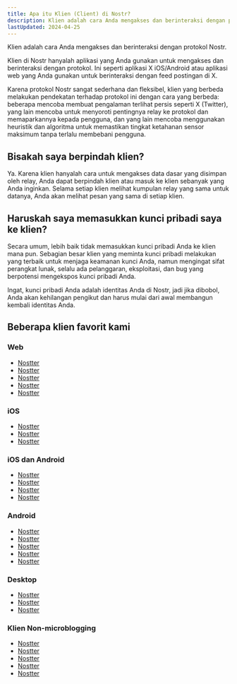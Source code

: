 ```yaml
---
title: Apa itu Klien (Client) di Nostr?
description: Klien adalah cara Anda mengakses dan berinteraksi dengan protokol Nostr.
lastUpdated: 2024-04-25
---
```


Klien adalah cara Anda mengakses dan berinteraksi dengan protokol Nostr.

Klien di Nostr hanyalah aplikasi yang Anda gunakan untuk mengakses dan berinteraksi dengan protokol. Ini seperti aplikasi X iOS/Android atau aplikasi web yang Anda gunakan untuk berinteraksi dengan feed postingan di X.

Karena protokol Nostr sangat sederhana dan fleksibel, klien yang berbeda melakukan pendekatan terhadap protokol ini dengan cara yang berbeda: beberapa mencoba membuat pengalaman terlihat persis seperti X (Twitter), yang lain mencoba untuk menyoroti pentingnya relay ke protokol dan memaparkannya kepada pengguna, dan yang lain mencoba menggunakan heuristik dan algoritma untuk memastikan tingkat ketahanan sensor maksimum tanpa terlalu membebani pengguna.

## Bisakah saya berpindah klien?

Ya. Karena klien hanyalah cara untuk mengakses data dasar yang disimpan oleh relay, Anda dapat berpindah klien atau masuk ke klien sebanyak yang Anda inginkan. Selama setiap klien melihat kumpulan relay yang sama untuk datanya, Anda akan melihat pesan yang sama di setiap klien.

## Haruskah saya memasukkan kunci pribadi saya ke klien?

Secara umum, lebih baik tidak memasukkan kunci pribadi Anda ke klien mana pun. Sebagian besar klien yang meminta kunci pribadi melakukan yang terbaik untuk menjaga keamanan kunci Anda, namun mengingat sifat perangkat lunak, selalu ada pelanggaran, eksploitasi, dan bug yang berpotensi mengekspos kunci pribadi Anda.

Ingat, kunci pribadi Anda adalah identitas Anda di Nostr, jadi jika dibobol, Anda akan kehilangan pengikut dan harus mulai dari awal membangun kembali identitas Anda.

## Beberapa klien favorit kami

### Web

<ul>
<li><a href="" target="_blank" rel="nofollow noopener">Nostter</a></li>
<li><a href="" target="_blank" rel="nofollow noopener">Nostter</a></li>
<li><a href="" target="_blank" rel="nofollow noopener">Nostter</a></li>
<li><a href="" target="_blank" rel="nofollow noopener">Nostter</a></li>
<li><a href="" target="_blank" rel="nofollow noopener">Nostter</a></li>
</ul>

### iOS

<ul>
<li><a href="" target="_blank" rel="nofollow noopener">Nostter</a></li>
<li><a href="" target="_blank" rel="nofollow noopener">Nostter</a></li>
<li><a href="" target="_blank" rel="nofollow noopener">Nostter</a></li>
</ul>

### iOS dan Android

<ul>
<li><a href="" target="_blank" rel="nofollow noopener">Nostter</a></li>
<li><a href="" target="_blank" rel="nofollow noopener">Nostter</a></li>
<li><a href="" target="_blank" rel="nofollow noopener">Nostter</a></li>
<li><a href="" target="_blank" rel="nofollow noopener">Nostter</a></li>
</ul>

### Android

<ul>
<li><a href="" target="_blank" rel="nofollow noopener">Nostter</a></li>
<li><a href="" target="_blank" rel="nofollow noopener">Nostter</a></li>
<li><a href="" target="_blank" rel="nofollow noopener">Nostter</a></li>
<li><a href="" target="_blank" rel="nofollow noopener">Nostter</a></li>
<li><a href="" target="_blank" rel="nofollow noopener">Nostter</a></li>
</ul>

### Desktop

<ul>
<li><a href="" target="_blank" rel="nofollow noopener">Nostter</a></li>
<li><a href="" target="_blank" rel="nofollow noopener">Nostter</a></li>
<li><a href="" target="_blank" rel="nofollow noopener">Nostter</a></li>
</ul>

### Klien Non-microblogging

<ul>
<li><a href="" target="_blank" rel="nofollow noopener">Nostter</a></li>
<li><a href="" target="_blank" rel="nofollow noopener">Nostter</a></li>
<li><a href="" target="_blank" rel="nofollow noopener">Nostter</a></li>
<li><a href="" target="_blank" rel="nofollow noopener">Nostter</a></li>
<li><a href="" target="_blank" rel="nofollow noopener">Nostter</a></li>
</ul>
